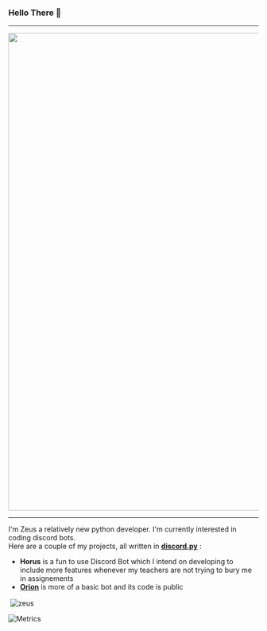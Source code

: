 ### Hello There 👋

---

<p align="center">
   <img src="https://cdn.discordapp.com/attachments/825980018794299463/894977404903239710/banner.gif" width="960px"/>
</p>

---

I'm Zeus a relatively new python developer. I'm currently interested in coding discord bots.   
Here are a couple of my projects, all written in **[discord.py](https://github.com/Rapptz/discord.py)** :
 - **Horus** is a fun to use Discord Bot which I intend on developing to include more features whenever my teachers are not trying to bury me in assignements
 - **[Orion](https://github.com/Zeus432/Orion)** is more of a basic bot and its code is public
 
 
 <p>&nbsp;<img align="center" src="https://github-readme-stats.vercel.app/api/?username=zeus432&show_icons=true&locale=en&theme=radical" alt="zeus" /></p>

![Metrics](https://metrics.lecoq.io/Zeus432?template=classic&isocalendar=1&lines=1&isocalendar.duration=half-year&config.timezone=Asia%2FCalcutta)
